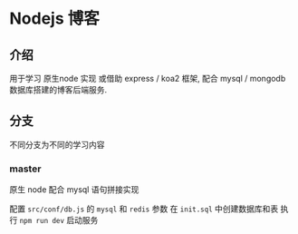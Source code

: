 # Nodejs 博客

## 介绍

用于学习 原生node 实现 或借助 express / koa2 框架, 配合 mysql / mongodb 数据库搭建的博客后端服务.

## 分支

不同分支为不同的学习内容

### master

原生 node 配合 mysql 语句拼接实现

配置 `src/conf/db.js` 的 `mysql` 和 `redis` 参数
在 `init.sql` 中创建数据库和表
执行 `npm run dev` 启动服务